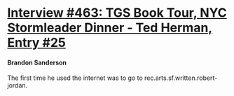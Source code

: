 # [Interview #463: TGS Book Tour, NYC Stormleader Dinner - Ted Herman, Entry #25](https://www.theoryland.com/intvmain.php?i=463#25)

#### Brandon Sanderson

The first time he used the internet was to go to rec.arts.sf.written.robert-jordan.


